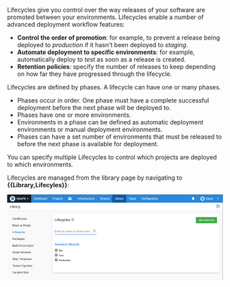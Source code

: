 Lifecycles give you control over the way releases of your software are promoted between your environments. Lifecycles enable a number of advanced deployment workflow features:

- **Control the order of promotion**: for example, to prevent a release being deployed to *production* if it hasn't been deployed to *staging*.
- **Automate deployment to specific environments**: for example, automatically deploy to *test* as soon as a release is created.
- **Retention policies**: specify the number of releases to keep depending on how far they have progressed through the lifecycle.

Lifecycles are defined by phases. A lifecycle can have one or many phases.

- Phases occur in order. One phase must have a complete successful deployment before the next phase will be deployed to.
- Phases have one or more environments.
- Environments in a phase can be defined as automatic deployment environments or manual deployment environments.
- Phases can have a set number of environments that must be released to before the next phase is available for deployment.

You can specify multiple Lifecycles to control which projects are deployed to which environments.

Lifecycles are managed from the library page by navigating to **{{Library,Lifecyles}}**:

![The Lifecyles area of the Octopus Web Portal](/docs/shared-content/concepts/images/lifecycles.png)

